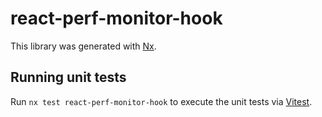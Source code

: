 # react-perf-monitor-hook

This library was generated with [Nx](https://nx.dev).

## Running unit tests

Run `nx test react-perf-monitor-hook` to execute the unit tests via [Vitest](https://vitest.dev/).
